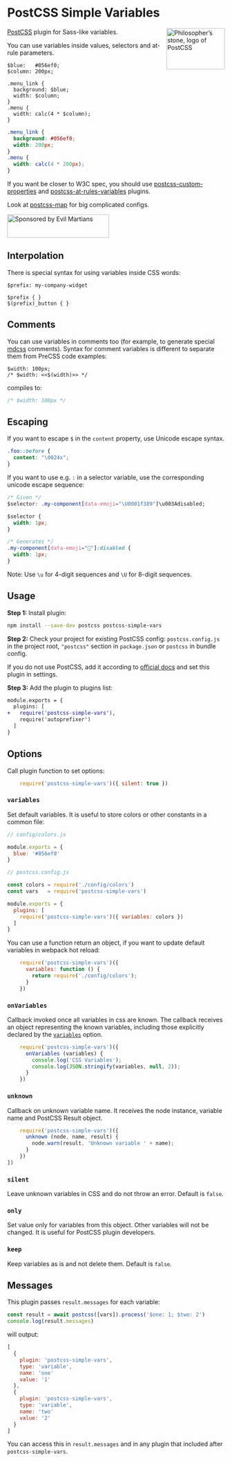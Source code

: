 # PostCSS Simple Variables

<img align="right" width="135" height="95"
     title="Philosopher’s stone, logo of PostCSS"
     src="https://postcss.org/logo-leftp.svg">

[PostCSS] plugin for Sass-like variables.

You can use variables inside values, selectors and at-rule parameters.

```pcss
$blue:   #056ef0;
$column: 200px;

.menu_link {
  background: $blue;
  width: $column;
}
.menu {
  width: calc(4 * $column);
}
```

```css
.menu_link {
  background: #056ef0;
  width: 200px;
}
.menu {
  width: calc(4 * 200px);
}
```

If you want be closer to W3C spec,
you should use [postcss-custom-properties] and [postcss-at-rules-variables] plugins.

Look at [postcss-map] for big complicated configs.

[postcss-at-rules-variables]: https://github.com/GitScrum/postcss-at-rules-variables
[postcss-custom-properties]:  https://github.com/postcss/postcss-custom-properties
[postcss-map]:                https://github.com/pascalduez/postcss-map
[PostCSS]:                    https://github.com/postcss/postcss

<a href="https://evilmartians.com/?utm_source=postcss-simple-vars">
  <img src="https://evilmartians.com/badges/sponsored-by-evil-martians.svg"
       alt="Sponsored by Evil Martians" width="236" height="54">
</a>


## Interpolation

There is special syntax for using variables inside CSS words:

```pcss
$prefix: my-company-widget

$prefix { }
$(prefix)_button { }
```


## Comments

You can use variables in comments too (for example, to generate special
[mdcss] comments). Syntax for comment variables is different to separate
them from PreCSS code examples:

```pcss
$width: 100px;
/* $width: <<$(width)>> */
```

compiles to:

```css
/* $width: 100px */
```

[mdcss]: https://github.com/jonathantneal/mdcss


## Escaping

If you want to escape `$` in the `content` property, use Unicode escape syntax.

```css
.foo::before {
  content: "\0024x";
}
```

If you want to use e.g. `:` in a selector variable, use the corresponding unicode escape sequence:

```css
/* Given */
$selector: .my-component[data-emoji="\U0001f389"]\u003Adisabled;

$selector {
  width: 1px;
}

/* Generates */
.my-component[data-emoji="🎉"]:disabled {
  width: 1px;
}
```

Note: Use `\u` for 4-digit sequences and `\U` for 8-digit sequences.

## Usage

**Step 1:** Install plugin:

```sh
npm install --save-dev postcss postcss-simple-vars
```

**Step 2:** Check your project for existing PostCSS config: `postcss.config.js`
in the project root, `"postcss"` section in `package.json`
or `postcss` in bundle config.

If you do not use PostCSS, add it according to [official docs]
and set this plugin in settings.

**Step 3:** Add the plugin to plugins list:

```diff
module.exports = {
  plugins: [
+   require('postcss-simple-vars'),
    require('autoprefixer')
  ]
}
```

[official docs]: https://github.com/postcss/postcss#usage


## Options

Call plugin function to set options:

```js
    require('postcss-simple-vars')({ silent: true })
```


### `variables`

Set default variables. It is useful to store colors or other constants
in a common file:

```js
// config/colors.js

module.exports = {
  blue: '#056ef0'
}

// postcss.config.js

const colors = require('./config/colors')
const vars   = require('postcss-simple-vars')

module.exports = {
  plugins: [
    require('postcss-simple-vars')({ variables: colors })
  ]
}
```

You can use a function return an object, if you want to update default
variables in webpack hot reload:

```js
    require('postcss-simple-vars')({
      variables: function () {
        return require('./config/colors');
      }
    })
```


### `onVariables`

Callback invoked once all variables in css are known. The callback receives
an object representing the known variables, including those explicitly declared
by the [`variables`](#variables) option.

```js
    require('postcss-simple-vars')({
      onVariables (variables) {
        console.log('CSS Variables');
        console.log(JSON.stringify(variables, null, 2));
      }
    })
```


### `unknown`

Callback on unknown variable name. It receives the node instance, variable name
and PostCSS Result object.

```js
    require('postcss-simple-vars')({
      unknown (node, name, result) {
        node.warn(result, 'Unknown variable ' + name);
      }
    })
])
```


### `silent`

Leave unknown variables in CSS and do not throw an error. Default is `false`.


### `only`

Set value only for variables from this object.
Other variables will not be changed. It is useful for PostCSS plugin developers.


### `keep`

Keep variables as is and not delete them. Default is `false`.


## Messages

This plugin passes `result.messages` for each variable:

```js
const result = await postcss([vars]).process('$one: 1; $two: 2')
console.log(result.messages)
```

will output:

```js
[
  {
    plugin: 'postcss-simple-vars',
    type: 'variable',
    name: 'one'
    value: '1'
  },
  {
    plugin: 'postcss-simple-vars',
    type: 'variable',
    name: 'two'
    value: '2'
  }
]
```

You can access this in `result.messages` and
in any plugin that included after `postcss-simple-vars`.
